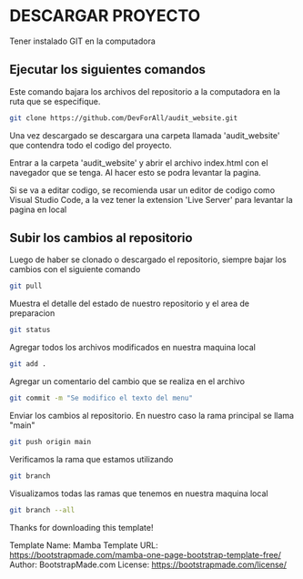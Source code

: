 # DESCARGAR PROYECTO

Tener instalado GIT en la computadora

## Ejecutar los siguientes comandos 

Este comando bajara los archivos del repositorio a la computadora en la ruta que se especifique.

```bash
git clone https://github.com/DevForAll/audit_website.git
```

Una vez descargado se descargara una carpeta llamada 'audit_website' que contendra todo el codigo del proyecto.

Entrar a la carpeta 'audit_website' y abrir el archivo index.html con el navegador que se tenga. Al hacer esto se podra levantar la pagina.

Si se va a editar codigo, se recomienda usar un editor de codigo como Visual Studio Code, a la vez tener la extension 'Live Server' 
para levantar la pagina en local

## Subir los cambios al repositorio

Luego de haber se clonado o descargado el repositorio, siempre bajar los cambios con el siguiente comando

```bash
git pull
```

Muestra el detalle del estado de nuestro repositorio y el area de preparacion

```bash
git status
```

Agregar todos los archivos modificados en nuestra maquina local

```bash
git add .
```

Agregar un comentario del cambio que se realiza en el archivo

```bash
git commit -m "Se modifico el texto del menu"
```

Enviar los cambios al repositorio. En nuestro caso la rama principal se llama "main"

```bash
git push origin main
```


Verificamos la rama que estamos utilizando

```bash
git branch
```

Visualizamos todas las ramas que tenemos en nuestra maquina local

```bash
git branch --all
```


Thanks for downloading this template!

Template Name: Mamba
Template URL: https://bootstrapmade.com/mamba-one-page-bootstrap-template-free/
Author: BootstrapMade.com
License: https://bootstrapmade.com/license/
